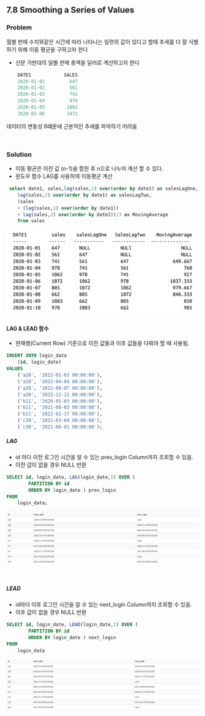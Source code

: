 ## 7.8 Smoothing a Series of Values
### Problem
월별 판매 수치와같은 시간에 따라 나타나는 일련의 값이 있다고 할때 추세를 더 잘 식별하기 위해 이동 평균을 구하고자 한다
- 신문 가판대의 일별 판매 총액을 달러로 계산하고자 한다

~~~sql
    DATE1            SALES
    2020-01-01         647
    2020-01-02         561
    2020-01-03         741
    2020-01-04         978
    2020-01-05        1062
    2020-01-06        1072
~~~

데이터의 변동성 ß떄문에 근본적인 추세를 파악하기 어려움

<br>

### Solution
- 이동 평균은 이전 값 (n-1)을 합한 후 n으로 나누어 계산 할 수 있다.
- 윈도우 함수 LAG를 사용하여 이동평균 계산
```sql
 select date1, sales,lag(sales,1) over(order by date1) as salesLagOne,
    lag(sales,2) over(order by date1) as salesLagTwo,
    (sales
    + (lag(sales,1) over(order by date1))
    + lag(sales,2) over(order by date1))/3 as MovingAverage
    from sales
```

![](img/7-8-1.png)

#### LAG & LEAD 함수

- 현재행(Current Row) 기준으로 이전 값들과 이후 값들을 다뤄야 할 때 사용됨.

~~~sql
INSERT INTO login_data
    (id, login_date)
VALUES
    ('a20', '2022-01-03 00:00:00'),
    ('a20', '2022-04-04 00:00:00'),
    ('a20', '2022-08-07 00:00:00'),
    ('a20', '2022-12-11 00:00:00'),
    ('b11', '2020-01-03 00:00:00'),
    ('b11', '2021-08-03 00:00:00'),
    ('b11', '2022-01-17 00:00:00'),
    ('c30', '2021-03-04 00:00:00'),
    ('c30', '2021-06-01 00:00:00');
~~~

##### LAG

-  id 마다 이전 로그인 시간을 알 수 있는 prev_login Column까지 조회할 수 있음.
- 이전 값이 없을 경우 NULL 반환

~~~sql
SELECT id, login_date, LAG(login_date,1) OVER (
        PARTITION BY id
        ORDER BY login_date ) prev_login
FROM 
    login_data;
~~~

![](img/7-8-2.png)

<br>

##### LEAD

- id마다 이후 로그인 시간을 알 수 있는 next_login Column까지 조회할 수 있음.
- 이후 값이 없을 경우 NULL 반환

~~~sql
SELECT id, login_date, LEAD(login_date,1) OVER (
        PARTITION BY id
        ORDER BY login_date ) next_login
FROM 
    login_data
~~~

![](img/7-8-3.png)

<br>

